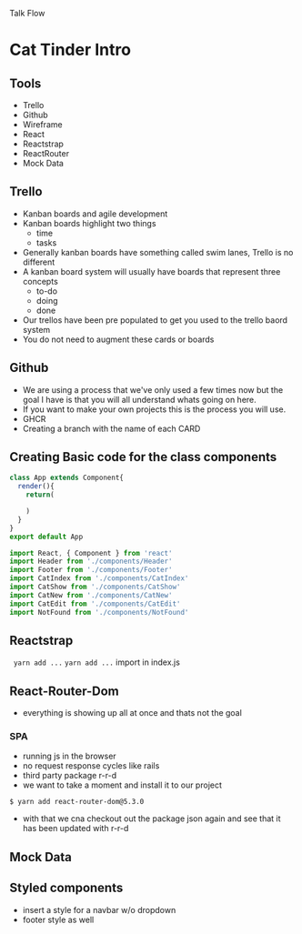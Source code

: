 Talk Flow
# Cat Tinder Intro
## Tools
  - Trello
  - Github
  - Wireframe
  - React
  - Reactstrap
  - ReactRouter
  - Mock Data

## Trello
  - Kanban boards and agile development
  - Kanban boards highlight two things
    - time 
    - tasks
  - Generally kanban boards have something called swim lanes, Trello is no different
  - A kanban board system will usually have boards that represent three concepts
    - to-do 
    - doing
    - done
  - Our trellos have been pre populated to get you used to the trello baord system
  - You do not need to augment these cards or boards



## Github
  - We are using a process that we've only used a few times now but the goal I have is that you will all understand whats going on here. 
  - If you want to make your own projects this is the process you will use. 
  - GHCR
  - Creating a branch with the name of each CARD



## Creating Basic code for the class components 

```javascript
class App extends Component{
  render(){
    return(

    )
  }
}
export default App
```


```javascript
import React, { Component } from 'react'
import Header from './components/Header' 
import Footer from './components/Footer' 
import CatIndex from './components/CatIndex' 
import CatShow from './components/CatShow' 
import CatNew from './components/CatNew' 
import CatEdit from './components/CatEdit' 
import NotFound from './components/NotFound' 
```


## Reactstrap
` yarn add ...`
` yarn add ... `
import in index.js





## React-Router-Dom
 - everything is showing up all at once and thats not the goal
 ### SPA
 
 - running js in the browser
 - no request response cycles like rails
 - third party package r-r-d
 - we want to take a moment and install it to our project

`$ yarn add react-router-dom@5.3.0`
 - with that we cna checkout out the package json again and see that it has been updated with r-r-d

## Mock Data


## Styled components
- insert a style for a navbar w/o dropdown
- footer style as well